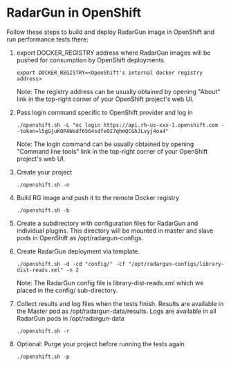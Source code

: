 # RadarGun in OpenShift

Follow these steps to build and deploy RadarGun image in OpenShift and run performance tests there:

1) export DOCKER_REGISTRY address where RadarGun images will be pushed for consumption by OpenShift deployments.

    `export DOCKER_REGISTRY=<OpenShift's internal docker registry address>`
    
    Note: The registry address can be usually obtained by opening "About" link in the top-right corner of your OpenShift project's web UI.
    
2) Pass login command specific to OpenShift provider and log in

    `./openshift.sh -L "oc login https://api.rh-us-xxx-1.openshift.com --token=l5gGjuKOPAWsdf6564sdfeOI7qhmQCGhJLvyj4oa4"`
    
    Note: The login command can be usually obtained by opening "Command line tools" link in the top-right corner of your OpenShift project's web UI. 

3) Create your project

    `./openshift.sh -n`

4) Build RG image and push it to the remote Docker registry

    `./openshift.sh -b`

5) Create a subdirectory with configuration files for RadarGun and individual plugins. This directory will be mounted in master
     and slave pods in OpenShift as /opt/radargun-configs. 

6) Create RadarGun deployment via template.

    `./openshift.sh -d -cd "config/" -cf "/opt/radargun-configs/library-dist-reads.xml" -n 2`
    
    Note: The RadarGun config file is library-dist-reads.xml which we placed in the config/ sub-directory.

7) Collect results and log files when the tests finish. Results are available in the Master pod as /opt/radargun-data/results.
     Logs are available in all RadarGun pods in /opt/radargun-data

    `./openshift.sh -r`

8) Optional: Purge your project before running the tests again

    `./openshift.sh -p`



